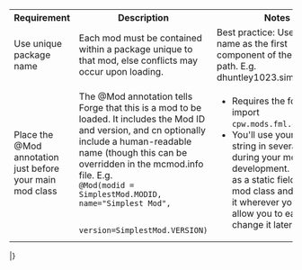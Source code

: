 <table>
<tr>
<th>Requirement</th> <th>Description</th> <th>Notes</th>
</tr>
<tr>
<td>Use unique package name</td>
<td>Each mod must be contained within a package unique to that mod, else conflicts may occur upon loading.</td>
<td>Best practice: Use your name as the first component of the package path.  E.g. dhuntley1023.simplestmod</td>
</tr>
<tr>
<td>Place the @Mod annotation just before your main mod class</td>
<td>The @Mod annotation tells Forge that this is a mod to be loaded.  It includes the Mod ID and version, and cn optionally include a human-readable name (though this can be overridden in the mcmod.info file.  E.g.<br>
<code>@Mod(modid = SimplestMod.MODID, name="Simplest Mod", <br>
      version=SimplestMod.VERSION)
</code></td>
<td>
<ul><li>Requires the following import<br>
 <code>cpw.mods.fml.common.Mod</code>
 	</li>
 	<li>You'll use your mod id string in several places during your mod development.  Define it as a static field in your mod class and reference it wherever you use it to allow you to easily change it later.
 	</li>
 	</ul>
</td>
</tr>
</table>
|}
